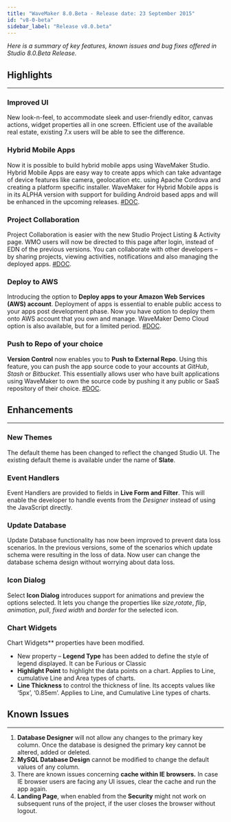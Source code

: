 ```yaml
---
title: "WaveMaker 8.0.Beta - Release date: 23 September 2015"
id: "v8-0-beta"
sidebar_label: "Release v8.0.beta"
---
```

*Here is a summary of key features, known issues and bug fixes offered in Studio 8.0.Beta Release.*

## Highlights
---

### Improved UI

New look-n-feel, to accommodate sleek and user-friendly editor, canvas actions, widget properties all in one screen. Efficient use of the available real estate, existing 7.x users will be able to see the difference.

### Hybrid Mobile Apps

Now it is possible to build hybrid mobile apps using WaveMaker Studio. Hybrid Mobile Apps are easy way to create apps which can take advantage of device features like camera, geolocation etc. using Apache Cordova and creating a platform specific installer. WaveMaker for Hybrid Mobile apps is in its ALPHA version with support for building Android based apps and will be enhanced in the upcoming releases. [#DOC](/learn/mobile-features/).

### Project Collaboration

Project Collaboration is easier with the new Studio Project Listing & Activity page. WMO users will now be directed to this page after login, instead of EDN of the previous versions. You can collaborate with other developers – by sharing projects, viewing activities, notifications and also managing the deployed apps. [#DOC](/learn/team-collaboration/).

### Deploy to AWS

Introducing the option to **Deploy apps to your Amazon Web Services (AWS) account**. Deployment of apps is essential to enable public access to your apps post development phase. Now you have option to deploy them onto AWS account that you own and manage. WaveMaker Demo Cloud option is also available, but for a limited period. [#DOC](/learn/deployment/).

### Push to Repo of your choice

**Version Control** now enables you to **Push to External Repo**. Using this feature, you can push the app source code to your accounts at _GitHub_, _Stash_ or _Bitbucket_. This essentially allows user who have built applications using WaveMaker to own the source code by pushing it any public or SaaS repository of their choice. [#DOC](/learn/team-collaboration/#vcs).

## Enhancements
---

### New Themes

The default theme has been changed to reflect the changed Studio UI. The existing default theme is available under the name of **Slate**.

### Event Handlers

Event Handlers are provided to fields in **Live Form and Filter**. This will enable the developer to handle events from the _Designer_ instead of using the JavaScript directly.

### Update Database 

Update Database functionality has now been improved to prevent data loss scenarios. In the previous versions, some of the scenarios which update schema were resulting in the loss of data. Now user can change the database schema design without worrying about data loss.

### Icon Dialog
Select **Icon Dialog** introduces support for animations and preview the options selected. It lets you change the properties like _size_,_rotate_, _flip_, _animation_, _pull_, _fixed width_ and _border_ for the selected icon.

### Chart Widgets
Chart Widgets** properties have been modified.
*   New property – **Legend Type** has been added to define the style of legend displayed. It can be Furious or Classic
*   **Highlight Point** to highlight the data points on a chart. Applies to Line, cumulative Line and Area types of charts.
*   **Line Thickness** to control the thickness of line. Its accepts values like ‘5px’, ‘0.85em’. Applies to Line, and Cumulative Line types of charts.

## Known Issues
---

1.  **Database Designer** will not allow any changes to the primary key column. Once the database is designed the primary key cannot be altered, added or deleted.
2.  **MySQL Database Design** cannot be modified to change the default values of any column.
3.  There are known issues concerning **cache within IE browsers.** In case IE browser users are facing any UI issues, clear the cache and run the app again.
4.  **Landing Page**, when enabled from the **Security** might not work on subsequent runs of the project, if the user closes the browser without logout.